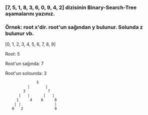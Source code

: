 ### [7, 5, 1, 8, 3, 6, 0, 9, 4, 2] dizisinin Binary-Search-Tree aşamalarını yazınız. 
### Örnek: root x'dir. root'un sağından y bulunur. Solunda z bulunur vb.


[0, 1, 2, 3, 4, 5, 6, 7, 8, 9]

Root: 5

Root'un sağında: 7

Root'un solounda: 3

 
                  5 
              |       |
            3          7
          |   |      |   |
         1     4    6     8
        | |               | 
       0   2              9

